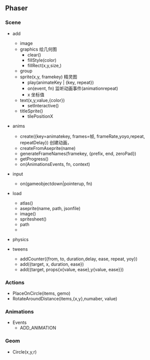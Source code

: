 ## Phaser
### Scene

- add
  - image
  - graphics 绘几何图
    - clear()
    - fillStyle(color)
    - fillRect(x,y,size,)
  - group
  - sprite(x,y, framekey) 精灵图
    - play(animateKey | {key, repeat})
    - on(event, fn) 监听动画事件(animationrepeat)
    - x 坐标值
  - text(x,y,value,{color})
    - setInteractive()
  - titleSprite()
    - tilePositionX
  
- anims
  - create({key=animatekey, frames=帧, frameRate,yoyo,repeat, repeatDelay}) 创建动画，
  - createFromAseprite(name)
  - generateFrameNames(framekey, {prefix, end, zeroPad})
  - getProgress()
  - on(AnimationsEvents, fn, context)
- input
    - on(gameobjectdown|pointerup, fn)
- load
  - atlas()
  - aseprite(name, path, jsonfile)
  - image()
  - spritesheet()
  - path
  - 
- physics
- tweens
    - addCounter({from, to, duration,delay, ease, repeat, yoy})
    - add({target, x, duration, ease})
    - add({target, props{x{value, ease},y{value, ease}})

### Actions

- PlaceOnCircle(items, gemo)
- RotateAroundDistance(items,{x,y},numaber, value)

### Animations
 - Events
    - ADD_ANIMATION
### Geom

- Circle(x,y,r)
